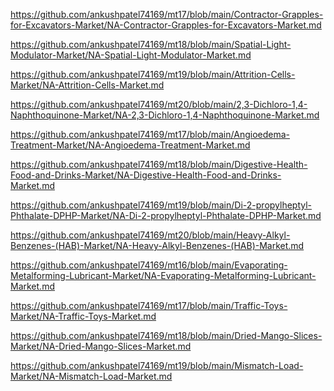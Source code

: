 <p><a href="https://github.com/ankushpatel74169/mt17/blob/main/Contractor-Grapples-for-Excavators-Market/NA-Contractor-Grapples-for-Excavators-Market.md">https://github.com/ankushpatel74169/mt17/blob/main/Contractor-Grapples-for-Excavators-Market/NA-Contractor-Grapples-for-Excavators-Market.md</a></p><p><a href="https://github.com/ankushpatel74169/mt18/blob/main/Spatial-Light-Modulator-Market/NA-Spatial-Light-Modulator-Market.md">https://github.com/ankushpatel74169/mt18/blob/main/Spatial-Light-Modulator-Market/NA-Spatial-Light-Modulator-Market.md</a></p><p><a href="https://github.com/ankushpatel74169/mt19/blob/main/Attrition-Cells-Market/NA-Attrition-Cells-Market.md">https://github.com/ankushpatel74169/mt19/blob/main/Attrition-Cells-Market/NA-Attrition-Cells-Market.md</a></p><p><a href="https://github.com/ankushpatel74169/mt20/blob/main/2,3-Dichloro-1,4-Naphthoquinone-Market/NA-2,3-Dichloro-1,4-Naphthoquinone-Market.md">https://github.com/ankushpatel74169/mt20/blob/main/2,3-Dichloro-1,4-Naphthoquinone-Market/NA-2,3-Dichloro-1,4-Naphthoquinone-Market.md</a></p><p><a href="https://github.com/ankushpatel74169/mt17/blob/main/Angioedema-Treatment-Market/NA-Angioedema-Treatment-Market.md">https://github.com/ankushpatel74169/mt17/blob/main/Angioedema-Treatment-Market/NA-Angioedema-Treatment-Market.md</a></p><p><a href="https://github.com/ankushpatel74169/mt18/blob/main/Digestive-Health-Food-and-Drinks-Market/NA-Digestive-Health-Food-and-Drinks-Market.md">https://github.com/ankushpatel74169/mt18/blob/main/Digestive-Health-Food-and-Drinks-Market/NA-Digestive-Health-Food-and-Drinks-Market.md</a></p><p><a href="https://github.com/ankushpatel74169/mt19/blob/main/Di-2-propylheptyl-Phthalate-DPHP-Market/NA-Di-2-propylheptyl-Phthalate-DPHP-Market.md">https://github.com/ankushpatel74169/mt19/blob/main/Di-2-propylheptyl-Phthalate-DPHP-Market/NA-Di-2-propylheptyl-Phthalate-DPHP-Market.md</a></p><p><a href="https://github.com/ankushpatel74169/mt20/blob/main/Heavy-Alkyl-Benzenes-(HAB)-Market/NA-Heavy-Alkyl-Benzenes-(HAB)-Market.md">https://github.com/ankushpatel74169/mt20/blob/main/Heavy-Alkyl-Benzenes-(HAB)-Market/NA-Heavy-Alkyl-Benzenes-(HAB)-Market.md</a></p><p><a href="https://github.com/ankushpatel74169/mt16/blob/main/Evaporating-Metalforming-Lubricant-Market/NA-Evaporating-Metalforming-Lubricant-Market.md">https://github.com/ankushpatel74169/mt16/blob/main/Evaporating-Metalforming-Lubricant-Market/NA-Evaporating-Metalforming-Lubricant-Market.md</a></p><p><a href="https://github.com/ankushpatel74169/mt17/blob/main/Traffic-Toys-Market/NA-Traffic-Toys-Market.md">https://github.com/ankushpatel74169/mt17/blob/main/Traffic-Toys-Market/NA-Traffic-Toys-Market.md</a></p><p><a href="https://github.com/ankushpatel74169/mt18/blob/main/Dried-Mango-Slices-Market/NA-Dried-Mango-Slices-Market.md">https://github.com/ankushpatel74169/mt18/blob/main/Dried-Mango-Slices-Market/NA-Dried-Mango-Slices-Market.md</a></p><p><a href="https://github.com/ankushpatel74169/mt19/blob/main/Mismatch-Load-Market/NA-Mismatch-Load-Market.md">https://github.com/ankushpatel74169/mt19/blob/main/Mismatch-Load-Market/NA-Mismatch-Load-Market.md</a></p>
